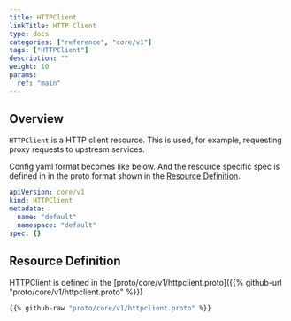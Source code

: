 ```yaml
---
title: HTTPClient
linkTitle: HTTP Client
type: docs
categories: ["reference", "core/v1"]
tags: ["HTTPClient"]
description: ""
weight: 10
params:
  ref: "main"
---
```


## Overview

`HTTPClient` is a HTTP client resource.
This is used, for example, requesting proxy requests to upstresm services.

Config yaml format becomes like below.
And the resource specific spec is defined in in the proto format shown in the [Resource Definition](#resource-definition).

```yaml
apiVersion: core/v1
kind: HTTPClient
metadata:
  name: "default"
  namespace: "default"
spec: {}
```

## Resource Definition

HTTPClient is defined in the [proto/core/v1/httpclient.proto]({{% github-url "proto/core/v1/httpclient.proto" %}})

```proto
{{% github-raw "proto/core/v1/httpclient.proto" %}}
```
